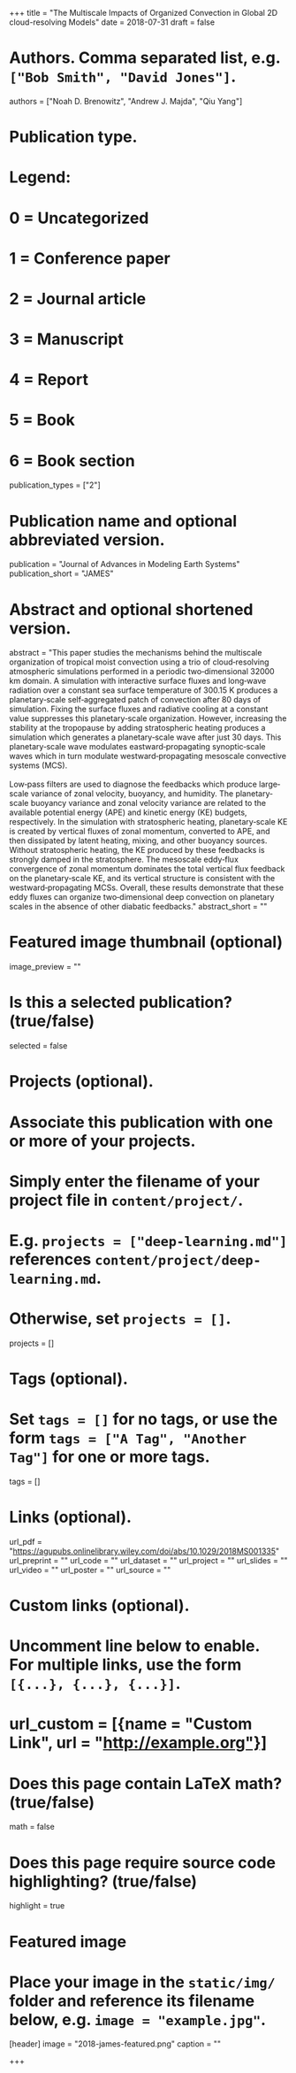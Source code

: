 +++
title = "The Multiscale Impacts of Organized Convection in Global 2D cloud-resolving Models"
date = 2018-07-31
draft = false

# Authors. Comma separated list, e.g. `["Bob Smith", "David Jones"]`.
authors = ["Noah D. Brenowitz", "Andrew J. Majda", "Qiu Yang"]

# Publication type.
# Legend:
# 0 = Uncategorized
# 1 = Conference paper
# 2 = Journal article
# 3 = Manuscript
# 4 = Report
# 5 = Book
# 6 = Book section
publication_types = ["2"]

# Publication name and optional abbreviated version.
publication = "Journal of Advances in Modeling Earth Systems"
publication_short = "JAMES"

# Abstract and optional shortened version.
abstract = "This paper studies the mechanisms behind the multiscale organization of tropical moist convection using a trio of cloud‐resolving atmospheric simulations performed in a periodic two‐dimensional 32000 km domain. A simulation with interactive surface fluxes and long‐wave radiation over a constant sea surface temperature of 300.15 K produces a planetary‐scale self‐aggregated patch of convection after 80 days of simulation. Fixing the surface fluxes and radiative cooling at a constant value suppresses this planetary‐scale organization. However, increasing the stability at the tropopause by adding stratospheric heating produces a simulation which generates a planetary‐scale wave after just 30 days. This planetary‐scale wave modulates eastward‐propagating synoptic‐scale waves which in turn modulate westward‐propagating mesoscale convective systems (MCS).<br><br> Low‐pass filters are used to diagnose the feedbacks which produce large‐scale variance of zonal velocity, buoyancy, and humidity. The planetary‐scale buoyancy variance and zonal velocity variance are related to the available potential energy (APE) and kinetic energy (KE) budgets, respectively. In the simulation with stratospheric heating, planetary‐scale KE is created by vertical fluxes of zonal momentum, converted to APE, and then dissipated by latent heating, mixing, and other buoyancy sources. Without stratospheric heating, the KE produced by these feedbacks is strongly damped in the stratosphere. The mesoscale eddy‐flux convergence of zonal momentum dominates the total vertical flux feedback on the planetary‐scale KE, and its vertical structure is consistent with the westward‐propagating MCSs. Overall, these results demonstrate that these eddy fluxes can organize two‐dimensional deep convection on planetary scales in the absence of other diabatic feedbacks."
abstract_short = ""

# Featured image thumbnail (optional)
image_preview = ""

# Is this a selected publication? (true/false)
selected = false

# Projects (optional).
#   Associate this publication with one or more of your projects.
#   Simply enter the filename of your project file in `content/project/`.
#   E.g. `projects = ["deep-learning.md"]` references `content/project/deep-learning.md`.
#   Otherwise, set `projects = []`.
projects = []

# Tags (optional).
#   Set `tags = []` for no tags, or use the form `tags = ["A Tag", "Another Tag"]` for one or more tags.
tags = []

# Links (optional).
url_pdf = "https://agupubs.onlinelibrary.wiley.com/doi/abs/10.1029/2018MS001335"
url_preprint = ""
url_code = ""
url_dataset = ""
url_project = ""
url_slides = ""
url_video = ""
url_poster = ""
url_source = ""

# Custom links (optional).
#   Uncomment line below to enable. For multiple links, use the form `[{...}, {...}, {...}]`.
# url_custom = [{name = "Custom Link", url = "http://example.org"}]

# Does this page contain LaTeX math? (true/false)
math = false

# Does this page require source code highlighting? (true/false)
highlight = true

# Featured image
# Place your image in the `static/img/` folder and reference its filename below, e.g. `image = "example.jpg"`.
[header]
image = "2018-james-featured.png"
caption = ""

+++
